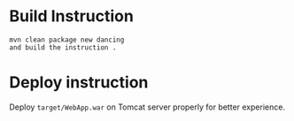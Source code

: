 

# Build Instruction


```
mvn clean package new dancing
and build the instruction .
```

# Deploy instruction

Deploy ```target/WebApp.war``` on Tomcat server properly for better experience.

